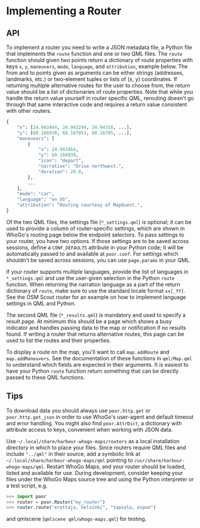 Implementing a Router
=====================

## API

To implement a router you need to write a JSON metadata file, a Python
file that implements the `route` function and one or two QML files. The
`route` function should given two points return a dictionary of route
properties with keys `x`, `y`, `maneuvers`, `mode`, `language`, and
`attribution`, example below. The from and to points given as arguments
can be either strings (addresses, landmarks, etc.) or two-element tuples
or lists of (x, y) coordinates. If returning multiple alternative routes
for the user to choose from, the return value should be a list of
dictionaries of route properties. Note that while you handle the return
value yourself in router specific QML, rerouting doesn't go through that
same interactive code and requires a return value consistent with other
routers.

```python
{
    "x": [24.943464, 24.943294, 24.94318, ...],
    "y": [60.166938, 60.167053, 60.16705, ...],
    "maneuvers": [
        {
            "x": 24.943464,
            "y": 60.166938,
            "icon": "depart",
            "narrative": "Drive northwest.",
            "duration": 29.0,
        },
        ...
    ],
    "mode": "car",
    "language": "en_US",
    "attribution": "Routing courtesy of MapQuest.",
}
```

Of the two QML files, the settings file (`*_settings.qml`) is optional;
it can be used to provide a column of router-specific settings, which
are shown in WhoGo's routing page below the endpoint selectors. To pass
settings to your router, you have two options. If those settings are to
be saved across sessions, define a `CONF_DEFAULTS` attribute in your
Python code; it will be automatically passed to and available at
`poor.conf`. For settings which shouldn't be saved across sessions, you
can use `page.params` in your QML.

If your router supports multiple languages, provide the list of
languages in `*_settings.qml` and use the user-given selection in the
Python `route` function. When returning the narration language as a part
of the return dictionary of `route`, make sure to use the standard
locale format `xx[_YY]`. See the OSM Scout router for an example on how
to implement language settings in QML and Python.

The second QML file (`*_results.qml`) is mandatory and used to specify a
result page. At minimum this should be a page which shows a busy
indicator and handles passing data to the map or notification if no
results found. If writing a router that returns alternative routes, this
page can be used to list the routes and their properties.

To display a route on the map, you'll want to call `map.addRoute` and
`map.addManeuvers`. See the documentation of these functions in
`qml/Map.qml` to understand which fields are expected in their
arguments. It is easiest to have your Python `route` function return
something that can be directly passed to these QML functions.

## Tips

To download data you should always use `poor.http.get` or
`poor.http.get_json` in order to use WhoGo's user-agent and default
timeout and error handling. You might also find `poor.AttrDict`, a
dictionary with attribute access to keys, convenient when working with
JSON data.

Use `~/.local/share/harbour-whogo-maps/routers` as a local installation
directory in which to place your files. Since routers require QML files
and include `"../qml"` in their source, add a symbolic link at
`~/.local/share/harbour-whogo-maps/qml` pointing to
`/usr/share/harbour-whogo-maps/qml`. Restart WhoGo Maps, and your router
should be loaded, listed and available for use. During development,
consider keeping your files under the WhoGo Maps source tree and using
the Python interpreter or a test script, e.g.

```python
>>> import poor
>>> router = poor.Router("my_router")
>>> router.route("erottaja, helsinki", "tapiola, espoo")
```

and qmlscene (`qmlscene qml/whogo-maps.qml`) for testing.
